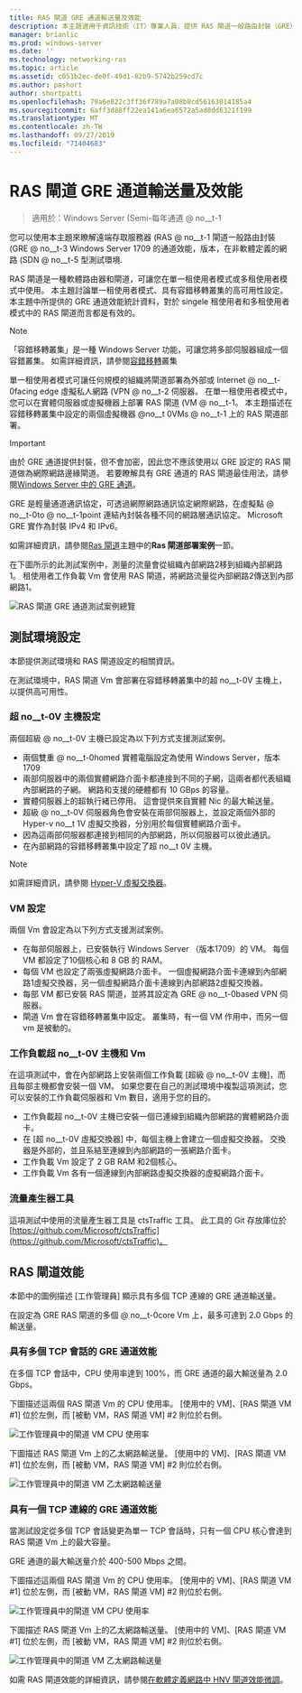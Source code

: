 ```yaml
---
title: RAS 閘道 GRE 通道輸送量及效能
description: 本主題適用于資訊技術（IT）專業人員，提供 RAS 閘道一般路由封裝（GRE）通道的輸送量效能資訊。
manager: brianlic
ms.prod: windows-server
ms.date: ''
ms.technology: networking-ras
ms.topic: article
ms.assetid: c051b2ec-de0f-49d1-82b9-5742b259cd7c
ms.author: pashort
author: shortpatti
ms.openlocfilehash: 79a6e822c3ff36f789a7a08b8cd56163014185a4
ms.sourcegitcommit: 6aff3d88ff22ea141a6ea6572a5ad8dd6321f199
ms.translationtype: MT
ms.contentlocale: zh-TW
ms.lasthandoff: 09/27/2019
ms.locfileid: "71404683"
---
```

# <a name="ras-gateway-gre-tunnel-throughput-and-performance"></a>RAS 閘道 GRE 通道輸送量及效能

>適用於：Windows Server \(Semi-每年通道 @ no__t-1

您可以使用本主題來瞭解遠端存取服務器 \(RAS @ no__t-1 閘道一般路由封裝 \(GRE @ no__t-3 Windows Server 1709 的通道效能，版本，在非軟體定義的網路 \(SDN @ no__t-5 型測試環境.

RAS 閘道是一種軟體路由器和閘道，可讓您在單一租使用者模式或多租使用者模式中使用。 本主題討論單一租使用者模式、具有容錯移轉叢集的高可用性設定。 本主題中所提供的 GRE 通道效能統計資料，對於 singele 租使用者和多租使用者模式中的 RAS 閘道而言都是有效的。

>[!NOTE]
>「容錯移轉叢集」是一種 Windows Server 功能，可讓您將多部伺服器組成一個容錯叢集。 如需詳細資訊，請參閱[容錯移轉](../../../failover-clustering/failover-clustering-overview.md)叢集

單一租使用者模式可讓任何規模的組織將閘道部署為外部或 Internet @ no__t-0facing edge 虛擬私人網路 \(VPN @ no__t-2 伺服器。 在單一租使用者模式中，您可以在實體伺服器或虛擬機器上部署 RAS 閘道 \(VM @ no__t-1。 本主題描述在容錯移轉叢集中設定的兩個虛擬機器 @no__t 0VMs @ no__t-1 上的 RAS 閘道部署。

>[!IMPORTANT]
>由於 GRE 通道提供封裝，但不會加密，因此您不應該使用以 GRE 設定的 RAS 閘道做為網際網路邊緣閘道。 若要瞭解具有 GRE 通道的 RAS 閘道最佳用法，請參閱[Windows Server 中的 GRE 通道](gre-tunneling-windows-server.md)。

GRE 是輕量通道通訊協定，可透過網際網路通訊協定網際網路，在虛擬點 @ no__t-0to @ no__t-1point 連結內封裝各種不同的網路層通訊協定。 Microsoft GRE 實作為封裝 IPv4 和 IPv6。

如需詳細資訊，請參閱[Ras 閘道](https://docs.microsoft.com/windows-server/remote/remote-access/ras-gateway/ras-gateway#bkmk_deploy)主題中的**Ras 閘道部署案例**一節。 

在下圖所示的此測試案例中，測量的流量會從組織內部網路2移到組織內部網路1。 租使用者工作負載 Vm 會使用 RAS 閘道，將網路流量從內部網路2傳送到內部網路1。

![RAS 閘道 GRE 通道測試案例總覽](../../media/GRE-Tunnel-Perf/Gre-Infrastructure.jpg)

## <a name="test-environment-configuration"></a>測試環境設定

本節提供測試環境和 RAS 閘道設定的相關資訊。

在測試環境中，RAS 閘道 Vm 會部署在容錯移轉叢集中的超 no__t-0V 主機上，以提供高可用性。

### <a name="hyper-v-host-configuration"></a>超 no__t-0V 主機設定

兩個超級 @ no__t-0V 主機已設定為以下列方式支援測試案例。 

- 兩個雙重 @ no__t-0homed 實體電腦設定為使用 Windows Server，版本1709
- 兩部伺服器中的兩個實體網路介面卡都連接到不同的子網，這兩者都代表組織內部網路的子網。 網路和支援的硬體都有 10 GBps 的容量。
- 實體伺服器上的超執行緒已停用。 這會提供來自實體 Nic 的最大輸送量。
- 超級 @ no__t-0V 伺服器角色會安裝在兩部伺服器上，並設定兩個外部的 Hyper-v no__t 1V 虛擬交換器，分別用於每個實體網路介面卡。
- 因為這兩部伺服器都連接到相同的內部網路，所以伺服器可以彼此通訊。
- 在內部網路的容錯移轉叢集中設定了超 no__t 0V 主機。 

>[!NOTE]
>如需詳細資訊，請參閱 [Hyper-V 虛擬交換器](https://docs.microsoft.com/windows-server/virtualization/hyper-v-virtual-switch/hyper-v-virtual-switch)。

### <a name="vm-configuration"></a>VM 設定

兩個 Vm 會設定為以下列方式支援測試案例。

- 在每部伺服器上，已安裝執行 Windows Server （版本1709）的 VM。 每個 VM 都設定了10個核心和 8 GB 的 RAM。
- 每個 VM 也設定了兩張虛擬網路介面卡。 一個虛擬網路介面卡連線到內部網路1虛擬交換器，另一個虛擬網路介面卡連線到內部網路2虛擬交換器。
- 每部 VM 都已安裝 RAS 閘道，並將其設定為 GRE @ no__t-0based VPN 伺服器。
- 閘道 Vm 會在容錯移轉叢集中設定。 叢集時，有一個 VM 作用中，而另一個 vm 是被動的。

### <a name="workload-hyper-v-hosts-and-vms"></a>工作負載超 no__t-0V 主機和 Vm

在這項測試中，會在內部網路上安裝兩個工作負載 [超級 @ no__t-0V 主機]，而且每部主機都會安裝一個 VM。 如果您要在自己的測試環境中複製這項測試，您可以安裝的工作負載伺服器和 Vm 數目，適用于您的目的。

- 工作負載超 no__t-0V 主機已安裝一個已連線到組織內部網路的實體網路介面卡。
- 在 [超 no__t-0V 虛擬交換器] 中，每個主機上會建立一個虛擬交換器。 交換器是外部的，並且系結至連線到內部網路的一張網路介面卡。
- 工作負載 Vm 設定了 2 GB RAM 和2個核心。
- 工作負載 Vm 各有一個連線到內部網路虛擬交換器的虛擬網路介面卡。

### <a name="traffic-generator-tool"></a>流量產生器工具

這項測試中使用的流量產生器工具是 ctsTraffic 工具。 此工具的 Git 存放庫位於[https://github.com/Microsoft/ctsTraffic](https://github.com/Microsoft/ctsTraffic)。

## <a name="ras-gateway-performance"></a>RAS 閘道效能

本節中的圖例描述 [工作管理員] 顯示具有多個 TCP 連線的 GRE 通道輸送量。

在設定為 GRE RAS 閘道的多個 @ no__t-0core Vm 上，最多可達到 2.0 Gbps 的輸送量。

### <a name="gre-tunnel-performance-with-multiple-tcp-sessions"></a>具有多個 TCP 會話的 GRE 通道效能

在多個 TCP 會話中，CPU 使用率達到 100%，而 GRE 通道的最大輸送量為 2.0 Gbps。

下圖描述這兩個 RAS 閘道 Vm 的 CPU 使用率。 [使用中的 VM]、[RAS 閘道 VM #1] 位於左側，而 [被動 VM，RAS 閘道 VM] #2 則位於右側。

![工作管理員中的閘道 VM CPU 使用率](../../media/GRE-Tunnel-Perf/Gre-Tunnel-01.jpg)

下圖描述 RAS 閘道 Vm 上的乙太網路輸送量。 [使用中的 VM]、[RAS 閘道 VM #1] 位於左側，而 [被動 VM，RAS 閘道 VM] #2 則位於右側。

![工作管理員中的閘道 VM 乙太網路輸送量](../../media/GRE-Tunnel-Perf/Gre-Tunnel-02.jpg)


### <a name="gre-tunnel-performance-with-one-tcp-connection"></a>具有一個 TCP 連線的 GRE 通道效能

當測試設定從多個 TCP 會話變更為單一 TCP 會話時，只有一個 CPU 核心會達到 RAS 閘道 Vm 上的最大容量。

GRE 通道的最大輸送量介於 400-500 Mbps 之間。

下圖描述這兩個 RAS 閘道 Vm 的 CPU 使用率。 [使用中的 VM]、[RAS 閘道 VM #1] 位於左側，而 [被動 VM，RAS 閘道 VM] #2 則位於右側。

![工作管理員中的閘道 VM CPU 使用率](../../media/GRE-Tunnel-Perf/Gre-Tunnel-03.jpg)


下圖描述 RAS 閘道 Vm 上的乙太網路輸送量。 [使用中的 VM]、[RAS 閘道 VM #1] 位於左側，而 [被動 VM，RAS 閘道 VM] #2 則位於右側。

![工作管理員中的閘道 VM 乙太網路輸送量](../../media/GRE-Tunnel-Perf/Gre-Tunnel-04.jpg)

如需 RAS 閘道效能的詳細資訊，請參閱[在軟體定義網路中 HNV 閘道效能微調](https://docs.microsoft.com/windows-server/administration/performance-tuning/subsystem/software-defined-networking/hnv-gateway-performance)。
